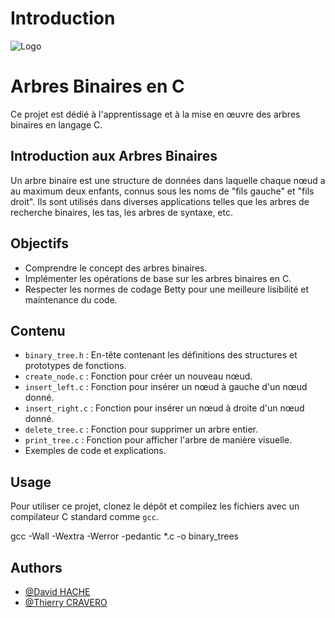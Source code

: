 # Introduction

![Logo](https://zupimages.net/up/24/02/tnpf.png)

# Arbres Binaires en C

Ce projet est dédié à l'apprentissage et à la mise en œuvre des arbres binaires en langage C.

## Introduction aux Arbres Binaires

Un arbre binaire est une structure de données dans laquelle chaque nœud a au maximum deux enfants, connus sous les noms de "fils gauche" et "fils droit". Ils sont utilisés dans diverses applications telles que les arbres de recherche binaires, les tas, les arbres de syntaxe, etc.

## Objectifs

- Comprendre le concept des arbres binaires.
- Implémenter les opérations de base sur les arbres binaires en C.
- Respecter les normes de codage Betty pour une meilleure lisibilité et maintenance du code.

## Contenu

- `binary_tree.h` : En-tête contenant les définitions des structures et prototypes de fonctions.
- `create_node.c` : Fonction pour créer un nouveau nœud.
- `insert_left.c` : Fonction pour insérer un nœud à gauche d'un nœud donné.
- `insert_right.c` : Fonction pour insérer un nœud à droite d'un nœud donné.
- `delete_tree.c` : Fonction pour supprimer un arbre entier.
- `print_tree.c` : Fonction pour afficher l'arbre de manière visuelle.
- Exemples de code et explications.

## Usage

Pour utiliser ce projet, clonez le dépôt et compilez les fichiers avec un compilateur C standard comme `gcc`.

gcc -Wall -Wextra -Werror -pedantic *.c -o binary_trees

## Authors

- [@David HACHE](https://github.com/Hache-David)
- [@Thierry CRAVERO](https://github.com/SpeedCash)
